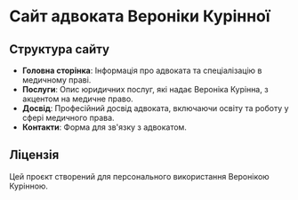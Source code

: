 
# Сайт адвоката Вероніки Курінної


## Структура сайту

- **Головна сторінка**: Інформація про адвоката та спеціалізацію в медичному праві.
- **Послуги**: Опис юридичних послуг, які надає Вероніка Курінна, з акцентом на медичне право.
- **Досвід**: Професійний досвід адвоката, включаючи освіту та роботу у сфері медичного права.
- **Контакти**: Форма для зв'язку з адвокатом.

## Ліцензія

Цей проєкт створений для персонального використання Веронікою Курінною.
